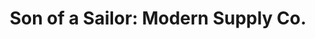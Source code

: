 ---
title: "Son of a Sailor: Modern Supply Co."
url: /san-antonio/son-of-a-sailor-modern-supply-co/
shop: gift
---
